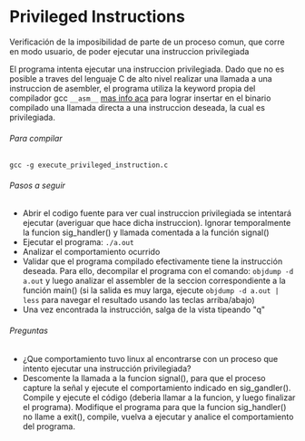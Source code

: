 Privileged Instructions 
===============
Verificación de la imposibilidad de parte de un proceso comun, que corre en modo usuario, de poder ejecutar una instruccion privilegiada

El programa intenta ejecutar una instruccion privilegiada. Dado que no es posible a traves del lenguaje C de alto nivel realizar una llamada a una instruccion de asembler, el programa utiliza la keyword propia del compilador gcc `__asm__` [mas info aca](https://gcc.gnu.org/onlinedocs/gcc/Using-Assembly-Language-with-C.html#Using-Assembly-Language-with-C) para lograr insertar en el binario compilado una llamada directa a una instruccion deseada, la cual es privilegiada.


###### Para compilar
`gcc -g execute_privileged_instruction.c`


###### Pasos a seguir
* Abrir el codigo fuente para ver cual instruccion privilegiada se intentará ejecutar (averiguar que hace dicha instruccion). Ignorar temporalmente la funcion sig_handler() y llamada comentada a la función signal()
* Ejecutar el programa: `./a.out`
* Analizar el comportamiento ocurrido
* Validar que el programa compilado efectivamente tiene la instrucción deseada. Para ello, decompilar el programa con el comando: `objdump -d a.out` y luego analizar el assembler de la seccion correspondiente a la función main() (si la salida es muy larga, ejecute  `objdump -d a.out | less` para navegar el resultado usando las teclas arriba/abajo)
* Una vez encontrada la instrucción, salga de la vista tipeando "q"


###### Preguntas
* ¿Que comportamiento tuvo linux al encontrarse con un proceso que intento ejecutar una instrucción privilegiada?
* Descomente la llamada a la funcion signal(), para que el proceso capture la señal y ejecute el comportamiento indicado en sig_gandler(). Compile y ejecute el código (deberia llamar a la funcion, y luego finalizar el programa). Modifique el programa para que la funcion sig_handler() no llame a exit(), compile, vuelva a ejecutar y analice el comportamiento del programa.

